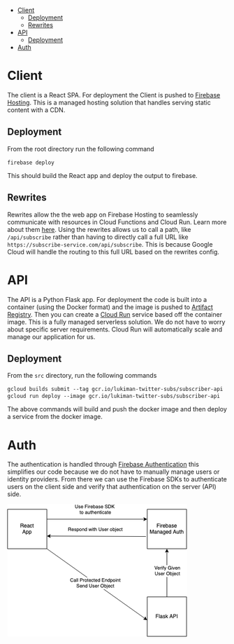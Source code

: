 <!-- @import "[TOC]" {cmd="toc" depthFrom=1 depthTo=6 orderedList=false} -->

<!-- code_chunk_output -->

- [Client](#client)
  - [Deployment](#deployment)
  - [Rewrites](#rewrites)
- [API](#api)
  - [Deployment](#deployment-1)
- [Auth](#auth)

<!-- /code_chunk_output -->

# Client

The client is a React SPA. For deployment the Client is pushed to [Firebase Hosting](https://firebase.google.com/docs/hosting). This is a managed hosting solution that handles serving static content with a CDN.

## Deployment

From the root directory run the following command

```
firebase deploy
```

This should build the React app and deploy the output to firebase.

## Rewrites

Rewrites allow the the web app on Firebase Hosting to seamlessly communicate with resources in Cloud Functions and Cloud Run. Learn more about them [here](https://firebase.google.com/docs/hosting/full-config#rewrites). Using the rewrites allows us to call a path, like `/api/subscribe` rather than having to directly call a full URL like `https://subscribe-service.com/api/subscribe`. This is because Google Cloud will handle the routing to this full URL based on the rewrites config.

# API

The API is a Python Flask app. For deployment the code is built into a container (using the Docker format) and the image is pushed to [Artifact Registry](https://cloud.google.com/artifact-registry). Then you can create a [Cloud Run](https://cloud.google.com/run?hl=en) service based off the container image. This is a fully managed serverless solution. We do not have to worry about specific server requirements. Cloud Run will automatically scale and manage our application for us.

## Deployment

From the `src` directory, run the following commands

```
gcloud builds submit --tag gcr.io/lukiman-twitter-subs/subscriber-api
gcloud run deploy --image gcr.io/lukiman-twitter-subs/subscriber-api
```

The above commands will build and push the docker image and then deploy a service from the docker image.

# Auth

The authentication is handled through [Firebase Authentication](https://firebase.google.com/docs/auth) this simplifies our code because we do not have to manually manage users or identity providers. From there we can use the Firebase SDKs to authenticate users on the client side and verify that authentication on the server (API) side.

![Auth Flow Diagram](.github/images/auth-flow.png)
